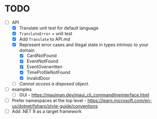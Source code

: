 # TODO

- [ ] API
    - [x] Translate unit test for default language
    - [x] `TranslateError` + unit test
    - [x] Add `Translate` to API.md
    - [x] Represent error cases and illegal state in types intrinsic to your domain
        - [x] CardNotFound
        - [x] EventNotFound
        - [x] EventOverwritten
        - [x] TimeProfileNotFound
        - [x] InvalidDoor

    - [ ] _Cannot access a disposed object._

- [ ] examples
    - [ ] GUI
          - https://mauiman.dev/maui_cli_commandlineinterface.html

- [ ] Prefer namespaces at the top level
      - https://learn.microsoft.com/en-us/dotnet/fsharp/style-guide/conventions
- [ ] Add .NET 9 as a target framework
